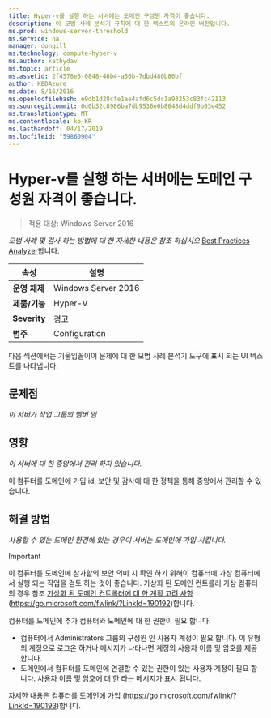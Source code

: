 ```yaml
---
title: Hyper-v를 실행 하는 서버에는 도메인 구성원 자격이 좋습니다.
description: 이 모범 사례 분석기 규칙에 대 한 텍스트의 온라인 버전입니다.
ms.prod: windows-server-threshold
ms.service: na
manager: dongill
ms.technology: compute-hyper-v
ms.author: kathydav
ms.topic: article
ms.assetid: 2f4578e5-0848-46b4-a50b-7dbd480b80bf
author: KBDAzure
ms.date: 8/16/2016
ms.openlocfilehash: e9db1d28cfe1ae4afd6c5dc1a93253c83fc42113
ms.sourcegitcommit: 0d0b32c8986ba7db9536e0b8648d4ddf9b03e452
ms.translationtype: MT
ms.contentlocale: ko-KR
ms.lasthandoff: 04/17/2019
ms.locfileid: "59860904"
---
```

# <a name="domain-membership-is-recommended-for-servers-running-hyper-v"></a>Hyper-v를 실행 하는 서버에는 도메인 구성원 자격이 좋습니다.

>적용 대상: Windows Server 2016


  
*모범 사례 및 검사 하는 방법에 대 한 자세한 내용은 참조 하십시오* [Best Practices Analyzer](https://go.microsoft.com/fwlink/?LinkId=122786)합니다.  
  
|속성|설명|  
|-|-|  
|**운영 체제**|Windows Server 2016|  
|**제품/기능**|Hyper-V|  
|**Severity**|경고|  
|**범주**|Configuration|  
  
다음 섹션에서는 기울임꼴이이 문제에 대 한 모범 사례 분석기 도구에 표시 되는 UI 텍스트를 나타냅니다.  
  
## <a name="issue"></a>문제점  
  
*이 서버가 작업 그룹의 멤버 임*  
  
## <a name="impact"></a>영향  
  
*이 서버에 대 한 중앙에서 관리 하지 있습니다.*  
  
이 컴퓨터를 도메인에 가입 id, 보안 및 감사에 대 한 정책을 통해 중앙에서 관리할 수 있습니다.  
  
## <a name="resolution"></a>해결 방법  
  
*사용할 수 있는 도메인 환경에 있는 경우이 서버는 도메인에 가입 시킵니다.*  
  
> [!IMPORTANT]  
> 이 컴퓨터를 도메인에 참가할의 보안 의미 지 확인 하기 위해이 컴퓨터에 가상 컴퓨터에서 실행 되는 작업을 검토 하는 것이 좋습니다. 가상화 된 도메인 컨트롤러 가상 컴퓨터의 경우 참조 [가상화 된 도메인 컨트롤러에 대 한 계획 고려 사항](https://go.microsoft.com/fwlink/?LinkId=190192) (https://go.microsoft.com/fwlink/?LinkId=190192)합니다.  
  
컴퓨터를 도메인에 추가 컴퓨터와 도메인에 대 한 권한이 필요 합니다.   
- 컴퓨터에서 Administrators 그룹의 구성원 인 사용자 계정이 필요 합니다. 이 유형의 계정으로 로그온 하거나 메시지가 나타나면 계정의 사용자 이름 및 암호를 제공 합니다.   
- 도메인에서 컴퓨터를 도메인에 연결할 수 있는 권한이 있는 사용자 계정이 필요 합니다. 사용자 이름 및 암호에 대 한 라는 메시지가 표시 됩니다.  
  
자세한 내용은 [컴퓨터를 도메인에 가입](https://go.microsoft.com/fwlink/?LinkId=190193) (https://go.microsoft.com/fwlink/?LinkId=190193)합니다.  
  


